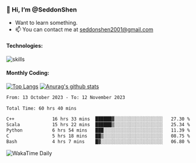 ### 👋 Hi, I’m @SeddonShen
- Want to learn something.
- 📫 You can contact me at seddonshen2001@gmail.com

#### Technologies:

![skills](https://skillicons.dev/icons?i=scala,js,html,css,bootstrap,jquery,c,cpp,cloudflare,django,docker,flask,git,github,githubactions,linux,latex,mysql,nodejs,ps,php,pr,py,raspberrypi,redis,unreal,v,vscode,vue,bash)

#### Monthly Coding:
[![Top Langs](https://github-readme-stats.vercel.app/api/top-langs?username=seddonshen&show_icons=true&locale=en&layout=compact&hide=html&langs_count=8)](https://github.com/SeddonShen/)
[![Anurag's github stats](https://github-readme-stats.vercel.app/api?username=SeddonShen&count_private=true&show_icons=true)](https://github.com/anuraghazra/github-readme-stats)
<!--START_SECTION:waka-->

```txt
From: 13 October 2023 - To: 12 November 2023

Total Time: 60 hrs 40 mins

C++              16 hrs 33 mins  ██████▓░░░░░░░░░░░░░░░░░░   27.30 %
Scala            15 hrs 22 mins  ██████▒░░░░░░░░░░░░░░░░░░   25.34 %
Python           6 hrs 54 mins   ███░░░░░░░░░░░░░░░░░░░░░░   11.39 %
C                5 hrs 18 mins   ██▒░░░░░░░░░░░░░░░░░░░░░░   08.75 %
Bash             4 hrs 7 mins    █▓░░░░░░░░░░░░░░░░░░░░░░░   06.80 %
```

<!--END_SECTION:waka-->

![WakaTime Daily](https://wakatime.com/share/@seddon2001/61a7e342-5f12-4fea-bf92-1fac161e97d6.svg)
<!---
SeddonShen/SeddonShen is a ✨ special ✨ repository because its `README.md` (this file) appears on your GitHub profile.
You can click the Preview link to take a look at your changes.
--->
